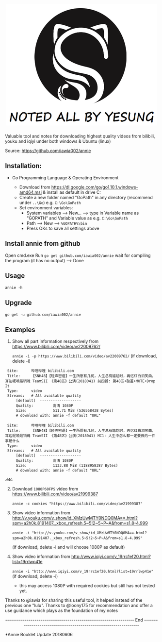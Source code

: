 
<h1 align="center"><img src="https://github.com/TeamSII/TeamSII.github.io/blob/master/image/NOTES%20copyright.png" width="500" height="400" alt="YESUNG"></h1>

Valuable tool and notes for downloading highest quality videos from bilibili, youku and iqiyi under both windows & Ubuntu (linux)

Source: https://github.com/iawia002/annie

## Installation:

- Go Programming Language & Operating Environment
 
  - Download from https://dl.google.com/go/go1.10.1.windows-amd64.msi & install as default in drive C:
  - Create a new folder named "GoPath" in any directory (recommend under `..\Go`)  e.g. `C:\Go\GoPath`
  - Set environment variables: 
    * System variables --> New... --> type in Variable name as "GOPATH" and Variable value as e.g. `C:\Go\GoPath`
    * Path --> New --> `%GOPATH%\bin`
    * Press OKs to save all settings above
 
  
## Install annie from github

Open cmd.exe
Run `go get github.com/iawia002/annie`
wait for compiling the program (it has no output) --> Done

## Usage

`annie -h`

## Upgrade

`go get -u github.com/iawia002/annie`

## Examples

1) Show all part information respectively from https://www.bilibili.com/video/av22009762/
   
   `annie -i -p https://www.bilibili.com/video/av22009762/` (if download, delete -i)
   
```
 Site:      哔哩哔哩 bilibili.com
 Title:     【SNH48】【轻声密语】一生所愿有几何，人生总有尴尬时，再忆红白泪笑曲，耳边呢喃最销魂 TeamSII 《第48区》公演(2018041) 前四首: 第48区+破茧+MUTE+Drop It
 Type:      video
 Streams:   # All available quality
     [default]  -------------------
     Quality:         高清 1080P
     Size:            511.71 MiB (536568438 Bytes)
     # download with: annie -f default "URL"
     
 Site:      哔哩哔哩 bilibili.com
 Title:     【SNH48】【轻声密语】一生所愿有几何，人生总有尴尬时，再忆红白泪笑曲，耳边呢喃最销魂 TeamSII 《第48区》公演(2018041) MC1: 人生中怎么都一定要做的一件事是什么
 Type:      video
 Streams:   # All available quality
     [default]  -------------------
     Quality:         高清 1080P
     Size:            1133.88 MiB (1188958387 Bytes)
     # download with: annie -f default "URL"
```
.etc

2) Download `1080P60FPS` video from https://www.bilibili.com/video/av21999387
   
   `annie -c cookies "https://www.bilibili.com/video/av21999387"` 
   
3) Show video information from http://v.youku.com/v_show/id_XMzUwMTY0NDQ0MA==.html?spm=a2h0k.8191407._xbox_refresh.5~5!2~5~P~A&from=s1.8-4.999
   
   `annie -i "http://v.youku.com/v_show/id_XMzUwMTY0NDQ0MA==.html?spm=a2h0k.8191407._xbox_refresh.5~5!2~5~P~A&from=s1.8-4.999" `
   
   (if download, delete -i and will choose 1080P as default)

4) Show video information from http://www.iqiyi.com/v_19rrc1ef20.html?list=19rrlwp41e
   
   `annie -i "http://www.iqiyi.com/v_19rrc1ef20.html?list=19rrlwp41e" `(if download, delete -i)
   
   * this may access 1080P with required cookies but still has not tested yet.
   
Thanks to @iawia for sharing this useful tool, it helped instead of the previous one "lulu".
Thanks to @loony175 for recommendation and offer a use guidance which plays as the foundation of my notes

<p align="center">
------------------------------------------------------------------ End ------------------------------------------------------------------
</p>
<p align="left">
*Annie Booklet Update 20180606
</p>  
